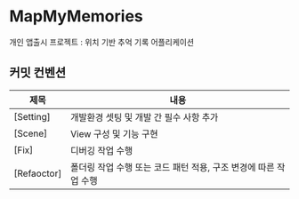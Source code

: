# MapMyMemories
개인 앱출시 프로젝트 : 위치 기반 추억 기록 어플리케이션

## 커밋 컨벤션
|제목|내용|
|---|---|
|[Setting]| 개발환경 셋팅 및 개발 간 필수 사항 추가|
|[Scene]|View 구성 및 기능 구현|
|[Fix]| 디버깅 작업 수행|
|[Refaoctor]| 폴더링 작업 수행 또는 코드 패턴 적용, 구조 변경에 따른 작업 수행 |
